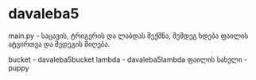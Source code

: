 # davaleba5

main.py - საცავის, ტრიგერის და ლაბდას შექმნა, შემდეგ ხდება ფაილის ატვირთვა და შედეგის მიღება.


bucket - davaleba5bucket
lambda - davaleba5lambda
ფაილის სახელი - puppy
